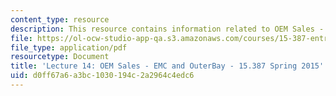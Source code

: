 ```yaml
---
content_type: resource
description: This resource contains information related to OEM Sales - EMC and OuterBay.
file: https://ol-ocw-studio-app-qa.s3.amazonaws.com/courses/15-387-entrepreneurial-sales-spring-2015/d0ff67a6a3bc1030194c2a2964c4edc6_MIT15_387S15_Lecture14.pdf
file_type: application/pdf
resourcetype: Document
title: 'Lecture 14: OEM Sales - EMC and OuterBay - 15.387 Spring 2015'
uid: d0ff67a6-a3bc-1030-194c-2a2964c4edc6
---
```

